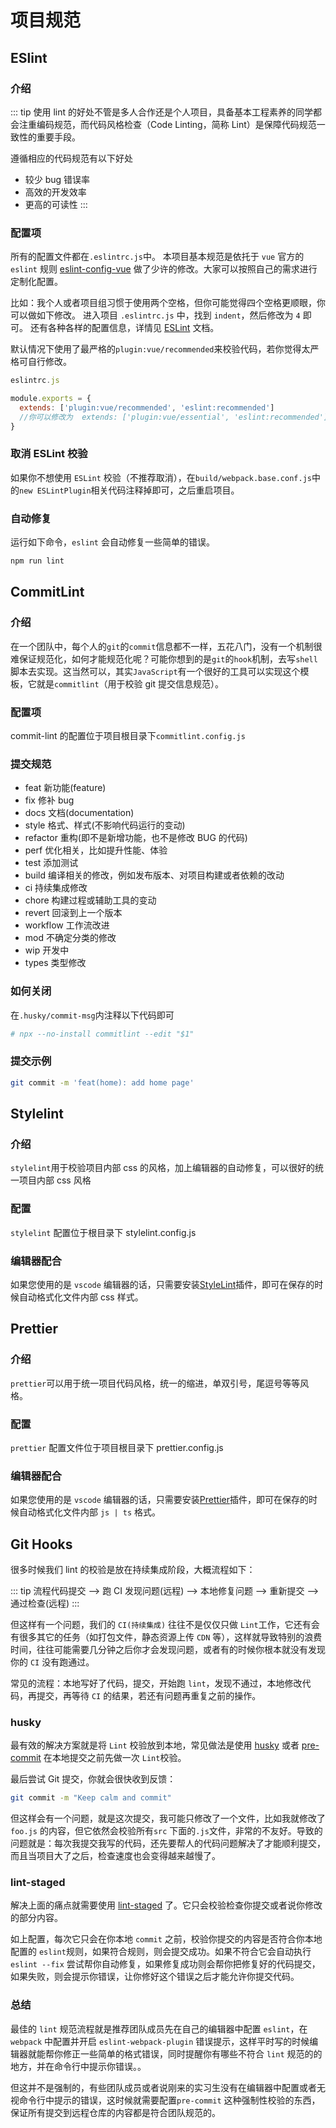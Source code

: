 # 项目规范

## ESlint

### 介绍

::: tip
使用 lint 的好处不管是多人合作还是个人项目，具备基本工程素养的同学都会注重编码规范，而代码风格检查（Code Linting，简称 Lint）是保障代码规范一致性的重要手段。

遵循相应的代码规范有以下好处

- 较少 bug 错误率
- 高效的开发效率
- 更高的可读性
:::

### 配置项

所有的配置文件都在`.eslintrc.js`中。 本项目基本规范是依托于 `vue` 官方的 `eslint` 规则 [eslint-config-vue](https://github.com/vuejs/eslint-config-vue) 做了少许的修改。大家可以按照自己的需求进行定制化配置。

比如：我个人或者项目组习惯于使用两个空格，但你可能觉得四个空格更顺眼，你可以做如下修改。 进入项目 `.eslintrc.js` 中，找到 `indent`，然后修改为 `4` 即可。 还有各种各样的配置信息，详情见 [ESLint](https://eslint.org/docs/rules/) 文档。

默认情况下使用了最严格的`plugin:vue/recommended`来校验代码，若你觉得太严格可自行修改。

```javaScript
eslintrc.js

module.exports = {
  extends: ['plugin:vue/recommended', 'eslint:recommended']
  //你可以修改为  extends: ['plugin:vue/essential', 'eslint:recommended']
}
```

### 取消 ESLint 校验

如果你不想使用 `ESLint` 校验（不推荐取消），在`build/webpack.base.conf.js`中的`new ESLintPlugin`相关代码注释掉即可，之后重启项目。

### 自动修复

运行如下命令，`eslint` 会自动修复一些简单的错误。

```sh
npm run lint
```

## CommitLint

### 介绍

在一个团队中，每个人的`git`的`commit`信息都不一样，五花八门，没有一个机制很难保证规范化，如何才能规范化呢？可能你想到的是`git`的`hook`机制，去写`shell`脚本去实现。这当然可以，其实`JavaScript`有一个很好的工具可以实现这个模板，它就是`commitlint`（用于校验 git 提交信息规范）。

### 配置项

commit-lint 的配置位于项目根目录下`commitlint.config.js`

### 提交规范

- feat 新功能(feature)
- fix 修补 bug
- docs 文档(documentation)
- style 格式、样式(不影响代码运行的变动)
- refactor 重构(即不是新增功能，也不是修改 BUG 的代码)
- perf 优化相关，比如提升性能、体验
- test 添加测试
- build 编译相关的修改，例如发布版本、对项目构建或者依赖的改动
- ci 持续集成修改
- chore 构建过程或辅助工具的变动
- revert 回滚到上一个版本
- workflow 工作流改进
- mod 不确定分类的修改
- wip 开发中
- types 类型修改

### 如何关闭

在`.husky/commit-msg`内注释以下代码即可

```sh
# npx --no-install commitlint --edit "$1"
```

### 提交示例

```sh
git commit -m 'feat(home): add home page'
```

## Stylelint

### 介绍

`stylelint`用于校验项目内部 css 的风格，加上编辑器的自动修复，可以很好的统一项目内部 css 风格

### 配置

`stylelint` 配置位于根目录下 stylelint.config.js

### 编辑器配合

如果您使用的是 `vscode` 编辑器的话，只需要安装[StyleLint](https://marketplace.visualstudio.com/items?itemName=stylelint.vscode-stylelint)插件，即可在保存的时候自动格式化文件内部 css 样式。

## Prettier

### 介绍

`prettier`可以用于统一项目代码风格，统一的缩进，单双引号，尾逗号等等风格。

### 配置

`prettier` 配置文件位于项目根目录下 prettier.config.js

### 编辑器配合

如果您使用的是 `vscode` 编辑器的话，只需要安装[Prettier](https://marketplace.visualstudio.com/items?itemName=esbenp.prettier-vscode)插件，即可在保存的时候自动格式化文件内部 `js | ts` 格式。

## Git Hooks

很多时候我们 lint 的校验是放在持续集成阶段，大概流程如下：

::: tip
流程代码提交 --> 跑 CI 发现问题(远程) --> 本地修复问题 --> 重新提交 --> 通过检查(远程)
:::

但这样有一个问题，我们的 `CI(持续集成)` 往往不是仅仅只做 `Lint`工作，它还有会有很多其它的任务（如打包文件，静态资源上传 `CDN` 等），这样就导致特别的浪费时间，往往可能需要几分钟之后你才会发现问题，或者有的时候你根本就没有发现你的 `CI` 没有跑通过。

常见的流程：本地写好了代码，提交，开始跑 `lint`，发现不通过，本地修改代码，再提交，再等待 `CI` 的结果，若还有问题再重复之前的操作。

### husky

最有效的解决方案就是将 `Lint` 校验放到本地，常见做法是使用 [husky](https://github.com/typicode/husky) 或者 [pre-commit](https://github.com/observing/pre-commit) 在本地提交之前先做一次 `Lint`校验。

最后尝试 Git 提交，你就会很快收到反馈：

```sh
git commit -m "Keep calm and commit"
```

但这样会有一个问题，就是这次提交，我可能只修改了一个文件，比如我就修改了 `foo.js` 的内容，但它依然会校验所有`src` 下面的`.js`文件，非常的不友好。导致的问题就是：每次我提交我写的代码，还先要帮人的代码问题解决了才能顺利提交，而且当项目大了之后，检查速度也会变得越来越慢了。

### lint-staged

解决上面的痛点就需要使用 [lint-staged](https://github.com/okonet/lint-staged) 了。它只会校验检查你提交或者说你修改的部分内容。

如上配置，每次它只会在你本地 `commit` 之前，校验你提交的内容是否符合你本地配置的 `eslint`规则，如果符合规则，则会提交成功。如果不符合它会自动执行 `eslint --fix` 尝试帮你自动修复，如果修复成功则会帮你把修复好的代码提交，如果失败，则会提示你错误，让你修好这个错误之后才能允许你提交代码。

### 总结

最佳的 `lint` 规范流程就是推荐团队成员先在自己的编辑器中配置 `eslint`，在 `webpack` 中配置并开启 `eslint-webpack-plugin` 错误提示，这样平时写的时候编辑器就能帮你修正一些简单的格式错误，同时提醒你有哪些不符合 `lint` 规范的的地方，并在命令行中提示你错误。。

但这并不是强制的，有些团队成员或者说刚来的实习生没有在编辑器中配置或者无视命令行中提示的错误，这时候就需要配置`pre-commit` 这种强制性校验的东西，保证所有提交到远程仓库的内容都是符合团队规范的。
